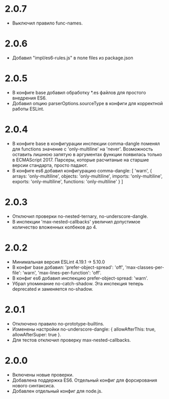 2.0.7
==================
- Выключил правило func-names.

2.0.6
==================
- Добавил "impl/es6-rules.js" в поле files из package.json

2.0.5
==================
- В конфиге base добавил обработку *.es файлов для простого внедрения ES6.
- Добавил опцию parserOptions.sourceType в конфиги для корректной работы ESLint.

2.0.4
==================
- В конфиге base в конфигурации инспекции comma-dangle поменял для functions значение с 'only-multiline' на 'never'.
Возможность оставить лишнюю запятую в аргументах функции появилась только в ECMAScript 2017.
Парсеры, которые расчитаные на старшие версии стандарта, просто падают.
- В конфиге es6 добавил конфигурацию comma-dangle: [
    'warn',
        {
           arrays: 'only-multiline',
           objects: 'only-multiline',
           imports: 'only-multiline',
           exports: 'only-multiline',
           functions: 'only-multiline'
        }
    ]


2.0.3
==================
- Отключил проверки no-nested-ternary, no-underscore-dangle.
- В инспекции 'max-nested-callbacks' увеличил допустимое количество вложенных колбеков до 4.

2.0.2
==================
- Минимальная версия ESLint 4.19.1 -> 5.10.0
- В конфиг base добавил:
     'prefer-object-spread': 'off',
     'max-classes-per-file': 'warn',
     'max-lines-per-function': 'off'.
- В конфиг es6 добавил инспекцию prefer-object-spread: 'warn'.
- Убрал упоминание no-catch-shadow. Эта инспекция теперь deprecated и заменяется no-shadow.

2.0.1
==================
- Отключено правило no-prototype-builtins.
- Изменены настройки no-underscore-dangle: { allowAfterThis: true, allowAfterSuper: true }.
- Для тестов отключил проверку max-nested-callbacks.

2.0.0
==================
- Включены новые проверки.
- Добавлена поддержка ES6. Отдельный конфиг для форсирования нового синтаксиса.
- Добавлен отдельный конфиг для node.js.
